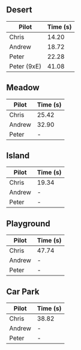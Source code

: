 Desert
----

| Pilot          | Time (s)      |
| -------------- |:--------------|
| Chris          | 14.20         |
| Andrew         | 18.72         |
| Peter          | 22.28         |
| Peter (9xE)    | 41.08         |


Meadow
----

| Pilot          | Time (s)      |
| -------------- |:--------------|
| Chris          | 25.42         |
| Andrew         | 32.90         |
| Peter          | -             |

Island
----

| Pilot          | Time (s)      |
| -------------- |:--------------|
| Chris          | 19.34         |
| Andrew         | -             |
| Peter          | -             |

Playground
----

| Pilot          | Time (s)      |
| -------------- |:--------------|
| Chris          | 47.74         |
| Andrew         | -             |
| Peter          | -             |

Car Park
----

| Pilot          | Time (s)      |
| -------------- |:--------------|
| Chris          | 38.82         |
| Andrew         | -             |
| Peter          | -             |
